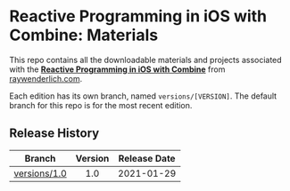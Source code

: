 # Reactive Programming in iOS with Combine: Materials

This repo contains all the downloadable materials and projects associated with the **[Reactive Programming in iOS with Combine](https://www.raywenderlich.com/5429795-reactive-programming-in-ios-with-combine)** from [raywenderlich.com](https://www.raywenderlich.com).

Each edition has its own branch, named `versions/[VERSION]`. The default branch for this repo is for the most recent edition.

## Release History

| Branch                                                                                  | Version | Release Date |
| --------------------------------------------------------------------------------------- |:-------:|:------------:|
| [versions/1.0](https://github.com/raywenderlich/video-comb-materials/tree/versions/1.0) | 1.0     | 2021-01-29   |
